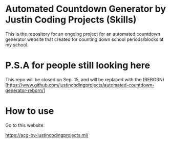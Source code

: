 # Automated Countdown Generator by Justin Coding Projects (Skills)
This is the repository for an ongoing project for an automated countdown generator website that created for counting down school periods/blocks at my school.

# P.S.A for people still looking here
This repo will be closed on Sep. 15, and will be replaced with the (REBORN)[https://www.github.com/justincodingprojects/automated-countdown-generator-reborn/]

# How to use
Go to this website:

https://acg-by-justincodingprojects.ml/
